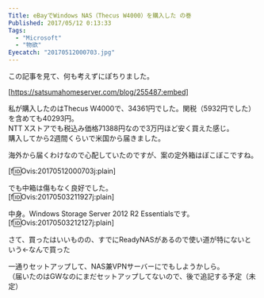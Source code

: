 ```yaml
---
Title: eBayでWindows NAS（Thecus W4000）を購入した の巻
Published: 2017/05/12 0:13:33
Tags:
  - "Microsoft"
  - "物欲"
Eyecatch: "20170512000703.jpg"
---
```

この記事を見て、何も考えずにぽちりました。  

[https://satsumahomeserver.com/blog/255487:embed]

私が購入したのはThecus W4000で、34361円でした。関税（5932円でした）を含めても40293円。  
NTT Xストアでも税込み価格71388円なので3万円ほど安く買えた感じ。  
購入してから2週間くらいで米国から届きました。  

海外から届くわけなので心配していたのですが、案の定外箱はぼこぼこですね。  

[f:id:Ovis:20170512000703j:plain]

でも中箱は傷もなく良好でした。  
[f:id:Ovis:20170503211927j:plain]

中身。Windows Storage Server 2012 R2 Essentialsです。  
[f:id:Ovis:20170503212127j:plain]

さて、買ったはいいものの、すでにReadyNASがあるので使い道が特にないという←なんで買った  

一通りセットアップして、NAS兼VPNサーバーにでもしようかしら。  
（届いたのはGWなのにまだセットアップしてないので、後で追記する予定（未定）